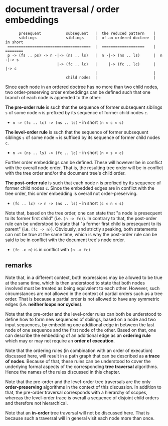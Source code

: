 
# document traversal / order embeddings

```
      presequent           subsequent   |  the reduced pattern    |
      siblings             siblings     |  of an ordered doctree  |  in short
 =====================================  |  ===================    |  ========
 p -> (fs .. ps) -> n -|-> (ns .. ls)   |  n -|-> (ns .. ls)      |  n -|-> s
                       |-> (fc .. lc)   |     |-> (fc .. lc)      |     |-> c
                                        |                         |
                           child nodes  |                         |
```

Since each node in an ordered doctree has no more than two child nodes, two
order-preserving order embeddings can be defined such that one branch of each
node is appended to the other:

**The pre-order rule** is such that the sequence of former subsequent siblings
`s` of some node `n` is prefixed by its sequence of former child nodes `c`.

* `n -> (fc .. lc) -> (ns .. ls)` - in short `(n × c × s)`

**The level-order rule** is such that the sequence of former subsequent siblings
`s` of some node `n` is suffixed by its sequence of former child nodes `c`.

* `n -> (ns .. ls) -> (fc .. lc)` - in short `(n × s × c)`

Further order embeddings can be defined. These will however be in conflict with
the overall node order. That is, the resulting tree order will be in conflict
with the tree order and/or the document tree's child order.

**The post-order rule** is such that each node `n` is prefixed by its sequence
of former child nodes `c`. Since the embedded edges are in conflict with the
tree order, this order embedding is overall not order-preserving.

* `(fc .. lc) -> n -> (ns .. ls)` - in short `(c × n × s)`

Note that, based on the tree order, one can state that "a node is presequent
to its former first child" (i.e. `(n -> fc)`). In contrary to that, the
post-order rule can be understood to state that "a former first child is
presequent to its parent" (i.e. `(fc -> n)`). Obviously, and strictly speaking,
both statements can not be true at the same time, which is why the post-order
rule can be said to be in conflict with the document tree's node order.

* `(fc -> n)` is in conflict with `(n -> fc)`

<!-- ======================================================================= -->
## remarks

Note that, in a different context, both expressions may be allowed to be true
at the same time, which is then understood to state that both nodes involved
must be treated as being equivalent to each other. However, such circumstances
are not allowed in the context of partial orders such as a tree order. That
is because a partial order is not allowed to have any symmetric edges (i.e.
**neither loops nor cycles**).

Note that the pre-order and the level-order rules can both be understood to
define how to form new sequences of sbilings, based on a node and two input
sequences, by embedding one additional edge in between the last node of one
sequence and the first node of the other. Based on that, one can describe
the embedding of an additional edge as an **ordering rule** which may or
may not require an **order of execution**.

Note that the ordering rules (in combination with an order of execution)
discussed here, will result in a path graph that can be described as
**a trace of nodes**. Because of that, these rules can be understood to
cover the underlying formal aspects of the corresponding **tree traversal**
algorithms. Hence the names of the rules discussed in this chapter.

Note that the pre-order and the level-order tree traversals are the only
**order-preserving** algorithms in the context of this discussion. In
addition to that, the pre-order traversal corresponds with a hierarchy
of scopes, whereas the level-order trace is overall a sequence of disjoint
child orders and therefore not hierarchical.

Note that an **in-order** tree traversal will not be discussed here. That
is because such a traversal will in general visit each node more than once.
